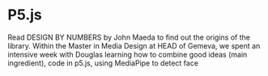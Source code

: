 # P5.js

Read DESIGN BY NUMBERS by John Maeda to find out the origins of the library. 
Within the Master in Media Design at HEAD of Gemeva, we spent an intensive week with Douglas learning how to combine good ideas (main ingredient), code in p5.js, using MediaPipe to detect face